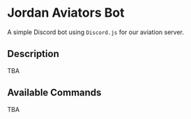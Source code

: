 # Jordan Aviators Bot
A simple Discord bot using `Discord.js` for our aviation server.

## Description
TBA

## Available Commands
TBA
